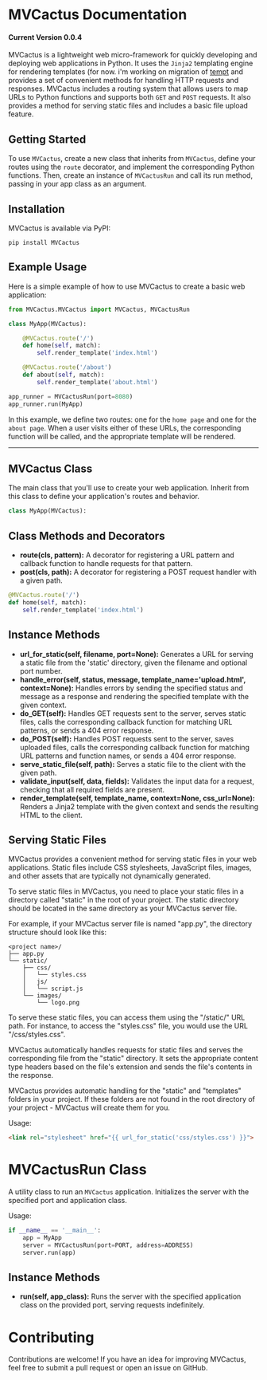 # MVCactus Documentation
#### Current Version 0.0.4
MVCactus is a lightweight web micro-framework for quickly developing and deploying web applications in Python. It uses the `Jinja2` templating engine for rendering templates (for now. i'm working on migration of [tempt](https://github.com/Dcohen52/MVCactus) and provides a set of convenient methods for handling HTTP requests and responses. MVCactus includes a routing system that allows users to map URLs to Python functions and supports both `GET` and `POST` requests. It also provides a method for serving static files and includes a basic file upload feature.

## Getting Started
To use `MVCactus`, create a new class that inherits from `MVCactus`, define your routes using the `route` decorator, and implement the corresponding Python functions. Then, create an instance of `MVCactusRun` and call its run method, passing in your app class as an argument.

## Installation
MVCactus is available via PyPI:
```
pip install MVCactus
```

## Example Usage
Here is a simple example of how to use MVCactus to create a basic web application:

``` python
from MVCactus.MVCactus import MVCactus, MVCactusRun

class MyApp(MVCactus):

    @MVCactus.route('/')
    def home(self, match):
        self.render_template('index.html')

    @MVCactus.route('/about')
    def about(self, match):
        self.render_template('about.html')

app_runner = MVCactusRun(port=8080)
app_runner.run(MyApp)
```

In this example, we define two routes: one for the `home page` and one for the `about page`. When a user visits either of these URLs, the corresponding function will be called, and the appropriate template will be rendered.

---

## MVCactus Class
The main class that you'll use to create your web application. Inherit from this class to define your application's routes and behavior.
``` python
class MyApp(MVCactus):
```

## Class Methods and Decorators
* **route(cls, pattern):** A decorator for registering a URL pattern and callback function to handle requests for that pattern.
* **post(cls, path):** A decorator for registering a POST request handler with a given path.

``` python
@MVCactus.route('/')
def home(self, match):
    self.render_template('index.html')
```

## Instance Methods
* **url_for_static(self, filename, port=None):** Generates a URL for serving a static file from the 'static' directory, given the filename and optional port number.
* **handle_error(self, status, message, template_name='upload.html', context=None):** Handles errors by sending the specified status and message as a response and rendering the specified template with the given context.
* **do_GET(self):** Handles GET requests sent to the server, serves static files, calls the corresponding callback function for matching URL patterns, or sends a 404 error response.
* **do_POST(self):** Handles POST requests sent to the server, saves uploaded files, calls the corresponding callback function for matching URL patterns and function names, or sends a 404 error response.
* **serve_static_file(self, path):** Serves a static file to the client with the given path.
* **validate_input(self, data, fields):** Validates the input data for a request, checking that all required fields are present.
* **render_template(self, template_name, context=None, css_url=None):** Renders a Jinja2 template with the given context and sends the resulting HTML to the client.

## Serving Static Files
MVCactus provides a convenient method for serving static files in your web applications. Static files include CSS stylesheets, JavaScript files, images, and other assets that are typically not dynamically generated.

To serve static files in MVCactus, you need to place your static files in a directory called "static" in the root of your project. The static directory should be located in the same directory as your MVCactus server file.

For example, if your MVCactus server file is named "app.py", the directory structure should look like this:

```
<project name>/
├── app.py
└── static/
    ├── css/
    │   └── styles.css
    │   js/
    │   └── script.js
    └── images/
        └── logo.png
```

To serve these static files, you can access them using the "/static/" URL path. For instance, to access the "styles.css" file, you would use the URL "/css/styles.css".

MVCactus automatically handles requests for static files and serves the corresponding file from the "static" directory. It sets the appropriate content type headers based on the file's extension and sends the file's contents in the response.

MVCactus provides automatic handling for the "static" and "templates" folders in your project. If these folders are not found in the root directory of your project - MVCactus will create them for you.

Usage: 
``` html
<link rel="stylesheet" href="{{ url_for_static('css/styles.css') }}">
```

# MVCactusRun Class
A utility class to run an `MVCactus` application. Initializes the server with the specified port and application class.

Usage:
``` python
if __name__ == '__main__':
    app = MyApp
    server = MVCactusRun(port=PORT, address=ADDRESS)
    server.run(app)
```

## Instance Methods
* **run(self, app_class):** Runs the server with the specified application class on the provided port, serving requests indefinitely.

# Contributing
Contributions are welcome! If you have an idea for improving MVCactus, feel free to submit a pull request or open an issue on GitHub.
